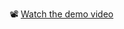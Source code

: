 📽️ [Watch the demo video](https://drive.google.com/file/d/1BLV8-UjSk3yGSjQfgROOLloCasT83X4a/view?usp=sharing)

